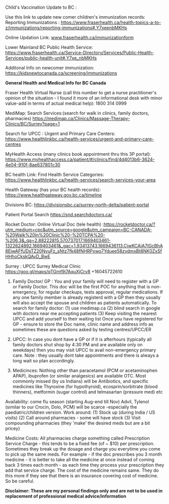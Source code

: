 Child's Vaccination Update to BC : 

Use this link to update new comer children's immunization records:  Reporting Immunizations : 
https://www.fraserhealth.ca/health-topics-a-to-z/immunizations/reporting-immunizations#.Y7xeenbMKHs

Online Updation Link: www.fraserhealth.ca/immunizationform

Lower Mainland BC Public Health Service: https://www.fraserhealth.ca/Service-Directory/Services/Public-Health-Services/public-health-unit#.Y7xe_nbMKHs

Additonal Info on newcomer immunization: https://kidsnewtocanada.ca/screening/immunizations

**General Health and Medical Info for BC Canada**

Fraser Health Virtual Nurse (call this number to get a nurse practitioner's opinion of the situation - I found it more of an informational desk with minor value-add in terms of actual medical help): 1800 314 0999

MediMap: Search Services:(search for walk in clinics, family doctors, pharmacies) https://medimap.ca/Clinics/Massage-Therapy-Clinics/BC/Surrey?page=1

Search for UPCC : Urgent and Primary Care Centers: https://www.healthlinkbc.ca/health-services/urgent-and-primary-care-centres

MyHealth Access (many clinics book appointment thru this 3P portal): https://www.myhealthaccess.ca/patient/#/clinics/find/4d4013b6-3624-4e04-910f-8ae637801c30

BC health Link: Find Health Service Categories: https://www.healthlinkbc.ca/health-services/search-services-your-area

Health Gateway (has your BC health records): https://www.healthgateway.gov.bc.ca/timeline

Divisions BC:
https://divisionsbc.ca/surrey-north-delta/patient-portal

Patient Portal Search https://snd.searchdoctors.ca/

Rocket Doctor: Online Virtual Doc (tele health) :https://rocketdoctor.ca/?utm_medium=cpc&utm_source=google&utm_campaign=BC-CANADA-%20Walk%20In%20Clinic%20-%20TCPA%20-%206.3&_ga=2.88222815.570737017.1669403461-1322624892.1669403461&_gac=1.93413743.1669436113.CjwKCAiA7IGcBhA8EiwAFfUDsTZ20NvuFz_sNtz7fk48fNHRPxwo7Yduee58zydmxBt8NK0ZxSfHHhoCkskQAvD_BwE 

Surrey : UPCC Surrey Medical Clinic https://goo.gl/maps/qTGmf9i7AquXjCrv8  +16045722610



1) Family Doctor/ GP : You and your family will need to register with a GP or Family Doctor. This doc will be the first POC for anything that is non-emergency, for regular checkups, tests approval, regular medications. If any one family member is already registerd with a GP then they usually will also accept the spouse and children as patients automatically. To search for family doctor: (1) use medimap.ca (2) blind search in google with doctors near me accepting patients (3) Keep visiting the nearest UPCC and add yourself to their waiting list 
Once you have registered for GP - ensure to store the Doc name, clinic name and address info as sometimes these are questions asked by testing centres/UPCC/ER 

3) UPCC: In case you dont have a GP or if it is afterhours (typically all family doctors shut shop by 4:30 PM and are available only on weekdays) then you may visit UPCC to avail non-emergency primary care. Note : they usually dont take appointments and there is always a long wait so plan accordingly. 

4) Medicinces: Nothing other than paracetamol (PCM or acetaminophen APAP), ibuprofen (or similar analgesics) are available OTC. Most commonly missed (by us Indians) will be Antibiotics, and specific medicines like Thyroxine (for hypothyroid), ecosprin/sorbitrate (blood thinners), metformin (sugar control) and telmasartan (pressure med) etc 

Availability: come flu season (starting Aug-end till Nov) Advil, Tylenol (similar to our Crocin, Dolo, PCM) will be scarce -especially the paediatric/children version. 
Work around: (1) Stock up (during India / US visits) (2) Call around pharmacies - some will have stock (3) Visit compounding pharmacies (they 'make' the desired meds but are a bit pricey)     

Medicine Costs: All pharmacies charge something called Prescription Service Charge - this tends to be a fixed fee (of ~ $10) per prescription. Sometimes they break up the dosage and charge you everytime you come to pick up the same meds. For example - if the doc prescribes you 3 month medicine - it is better to take all the medicine at once instead of coming back 3 times each month - as each time they process your prescription they add that service charge. The cost of the medicine remains same. They do this more if they see that there is an insurance covering cost of medicine. So be careful.


__Disclaimer: These are my personal findings only and are not to be used in replacement of professional medical advice/information__
